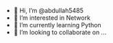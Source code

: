 - 👋 Hi, I’m @abdullah5485
- 👀 I’m interested in Network
- 🌱 I’m currently learning Python
- 💞️ I’m looking to collaborate on ...

<!---
abdullah5485/abdullah5485 is a ✨ special ✨ repository because its `README.md` (this file) appears on your GitHub profile.
You can click the Preview link to take a look at your changes.
--->
